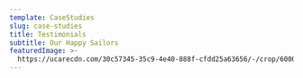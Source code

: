 ```yaml
---
template: CaseStudies
slug: case-studies
title: Testimonials
subtitle: Our Happy Sailors
featuredImage: >-
  https://ucarecdn.com/30c57345-35c9-4e40-888f-cfdd25a63656/-/crop/6000x2444/0,0/-/preview/
---
```


